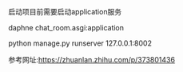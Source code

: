 启动项目前需要启动application服务

daphne chat_room.asgi:application


python manage.py runserver 127.0.0.1:8002




参考网址:https://zhuanlan.zhihu.com/p/373801436